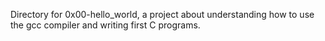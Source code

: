 Directory for 0x00-hello_world, a project about understanding how to use the gcc compiler and writing first C programs.